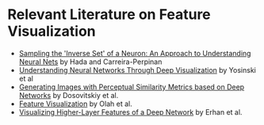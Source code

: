 # Relevant Literature on Feature Visualization

- [Sampling the 'Inverse Set' of a Neuron: An Approach to Understanding Neural Nets](Sampling_the_Inverse_Set.md) by Hada and Carreira-Perpinan
- [Understanding Neural Networks Through Deep Visualization](Understanding_NN.md) by Yosinski et al
- [Generating Images with Perceptual Similarity Metrics based on Deep Networks](DeePSim.md) by Dosovitskiy et al.
- [Feature Visualization](Feature_Visualization.md) by Olah et al.
- [Visualizing Higher-Layer Features of a Deep Network](Visualizing_Higher-Layers.md) by Erhan et al.
